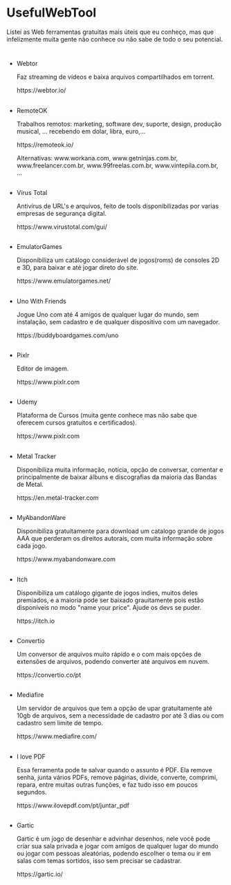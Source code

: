# UsefulWebTool
Listei as Web ferramentas gratuitas mais úteis que eu conheço, mas que infelizmente muita gente não conhece ou não sabe de todo o seu potencial.

<h1></h1>

<ul class="ck ck-todolist">
 <li> Webtor </li>
 <p> Faz streaming de vídeos e baixa arquivos compartilhados em torrent. </p>
 <p>  https://webtor.io/ </p>
</ul>

<h2></h2>

<ul class="ck ck-todolist">
 <li> RemoteOK </li>
 <p> Trabalhos remotos: marketing, software dev, suporte, design, produção musical, ... recebendo em dolar, libra, euro,...</p>
 <p> https://remoteok.io/ </p>
 <p> Alternativas: www.workana.com, www.getninjas.com.br, www.freelancer.com.br, www.99freelas.com.br, www.vintepila.com.br, ... </p>
</ul>

<h2></h2>

<ul class="ck ck-todolist">
 <li> Vírus Total </li>
 <p> Antivírus de URL's e arquivos, feito de tools disponibilizadas por varias empresas de segurança digital. </p>
 <p> https://www.virustotal.com/gui/ </p>
</ul>

<h2></h2>

<ul class="ck ck-todolist">
 <li> EmulatorGames </li>
 <p> Disponibiliza um catálogo considerável de jogos(roms) de consoles 2D e 3D, para baixar e até jogar direto do site. </p>
 <p> https://www.emulatorgames.net/ </p>
</ul>

<h2></h2>

<ul class="ck ck-todolist">
 <li> Uno With Friends </li>
 <p> Jogue Uno com até 4 amigos de qualquer lugar do mundo, sem instalação, sem cadastro e de qualquer dispositivo com um navegador. </p>
 <p> https://buddyboardgames.com/uno </p>
</ul>

<h2></h2>

<ul class="ck ck-todolist">
 <li> Pixlr </li>
 <p> Editor de imagem. </p>
 <p> https://www.pixlr.com </p>
</ul>

<h2></h2>

<ul class="ck ck-todolist">
 <li> Udemy </li>
 <p> Plataforma de Cursos (muita gente conhece mas não sabe que oferecem cursos gratuitos e certificados). </p>
 <p> https://www.pixlr.com </p>
</ul>

<h2></h2>

<ul class="ck ck-todolist">
 <li> Metal Tracker </li>
 <p> Disponibiliza muita informação, notícia, opção de conversar, comentar e principalmente de baixar álbuns e discografias da maioria das Bandas de Metal. </p>
 <p> https://en.metal-tracker.com </p>
</ul>

<h2></h2>

<ul class="ck ck-todolist">
 <li> MyAbandonWare </li>
 <p> Disponibiliza gratuitamente para download um catalogo grande de jogos AAA que perderam os direitos autorais, com muita informação sobre cada jogo. </p>
 <p> https://www.myabandonware.com </p>
</ul>

<h2></h2>

<ul class="ck ck-todolist">
 <li> Itch </li>
 <p> Disponibiliza um catálogo gigante de jogos indies, muitos deles premiados, e a maioria pode ser baixado grauitamente pois estão disponíveis no modo "name your price". Ajude os devs se puder. </p>
 <p> https://itch.io </p>
</ul>

<h2></h2>

<ul class="ck ck-todolist">
 <li> Convertio </li>
 <p> Um conversor de arquivos muito rápido e o com mais opções de extensões de arquivos, podendo converter até arquivos em nuvem. </p>
 <p> https://convertio.co/pt </p>
</ul>


<h2></h2>

<ul class="ck ck-todolist">
 <li> Mediafire </li>
 <p> Um servidor de arquivos que tem a opção de upar gratuitamente até 10gb de arquivos, sem a necessidade de cadastro por até 3 dias ou com cadastro sem limite de tempo. </p>
 <p> https://www.mediafire.com/ </p>
</ul>

<h2></h2>

<ul class="ck ck-todolist">
 <li> I love PDF </li>
 <p> Essa ferramenta pode te salvar quando o assunto é PDF. Ela remove senha, junta vários PDFs, remove páginas, divide, converte, comprimi, repara, entre muitas outras funções, e faz tudo isso em poucos segundos.</p>
 <p> https://www.ilovepdf.com/pt/juntar_pdf </p>
</ul>

<h2></h2>

<ul class="ck ck-todolist">
 <li> Gartic </li>
 <p> Gartic é um jogo de desenhar e advinhar desenhos, nele você pode criar sua sala privada e jogar com amigos de qualquer lugar do mundo ou jogar com pessoas aleatórias, podendo escolher o tema ou ir em salas com temas sortidos, isso sem precisar se cadastrar.</p>
 <p> https://gartic.io/ </p>
</ul>
